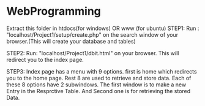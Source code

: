 # WebProgramming
Extract this folder in htdocs(for windows) OR www (for ubuntu)
STEP1:
Run : "localhost/Project1/setup/create.php"
on the search window of your browser.(This will create your database and tables)

STEP2:
Run:
"localhost/Project1/dbit.html"
on your browser. This will redirect you to the index page. 

STEP3:
Index page has a menu with 9 options.
first is home which redirects you to the home page.
Rest 8 are used to retrieve and store data.
Each of these 8 options have 2 subwindows. 
The first window is to make a new Entry in the Resprctive Table. And Second one is for retrieving the stored Data.
